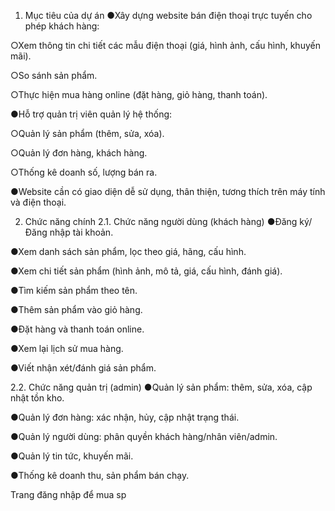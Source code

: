 1. Mục tiêu của dự án
●Xây dựng website bán điện thoại trực tuyến cho phép khách hàng:

○Xem thông tin chi tiết các mẫu điện thoại (giá, hình ảnh, cấu hình, khuyến mãi).

○So sánh sản phẩm.

○Thực hiện mua hàng online (đặt hàng, giỏ hàng, thanh toán).

●Hỗ trợ quản trị viên quản lý hệ thống:

○Quản lý sản phẩm (thêm, sửa, xóa).

○Quản lý đơn hàng, khách hàng.

○Thống kê doanh số, lượng bán ra.

●Website cần có giao diện dễ sử dụng, thân thiện, tương thích trên máy tính và điện thoại.


2. Chức năng chính
2.1. Chức năng người dùng (khách hàng)
●Đăng ký/Đăng nhập tài khoản.

●Xem danh sách sản phẩm, lọc theo giá, hãng, cấu hình.

●Xem chi tiết sản phẩm (hình ảnh, mô tả, giá, cấu hình, đánh giá).

●Tìm kiếm sản phẩm theo tên.

●Thêm sản phẩm vào giỏ hàng.

●Đặt hàng và thanh toán online.

●Xem lại lịch sử mua hàng.

●Viết nhận xét/đánh giá sản phẩm.

2.2. Chức năng quản trị (admin)
●Quản lý sản phẩm: thêm, sửa, xóa, cập nhật tồn kho.

●Quản lý đơn hàng: xác nhận, hủy, cập nhật trạng thái.

●Quản lý người dùng: phân quyền khách hàng/nhân viên/admin.

●Quản lý tin tức, khuyến mãi.

●Thống kê doanh thu, sản phẩm bán chạy.

Trang đăng nhập để mua sp





